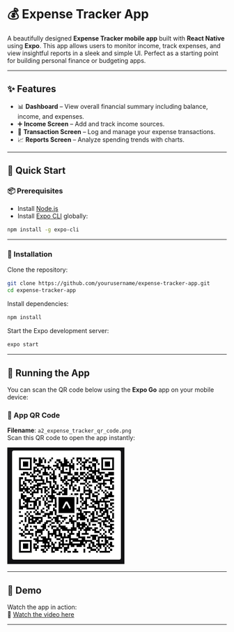 # 💰 Expense Tracker App

A beautifully designed **Expense Tracker mobile app** built with **React Native** using **Expo**. This app allows users to monitor income, track expenses, and view insightful reports in a sleek and simple UI. Perfect as a starting point for building personal finance or budgeting apps.


---

## ✨ Features

- 📊 **Dashboard** – View overall financial summary including balance, income, and expenses.
- ➕ **Income Screen** – Add and track income sources.
- 💸 **Transaction Screen** – Log and manage your expense transactions.
- 📈 **Reports Screen** – Analyze spending trends with charts.

---
## 🚀 Quick Start

### 📦 Prerequisites

- Install [Node.js](https://nodejs.org/)
- Install [Expo CLI](https://docs.expo.dev/workflow/expo-cli/) globally:

```bash
npm install -g expo-cli
```

---

### 📂 Installation

Clone the repository:

```bash
git clone https://github.com/yourusername/expense-tracker-app.git
cd expense-tracker-app
```

Install dependencies:

```bash
npm install
```

Start the Expo development server:

```bash
expo start
```

---

## 📱 Running the App

You can scan the QR code below using the **Expo Go** app on your mobile device:

### 🔳 App QR Code  
**Filename**: `a2_expense_tracker_qr_code.png`  
Scan this QR code to open the app instantly:

![QR Code - a2_expense_tracker_qr_code.png](./code.png)

---

## 🎥 Demo

Watch the app in action:  
🔗 [Watch the video here](https://youtube.com/shorts/gd1U67NEA2U?feature=shared)

---
